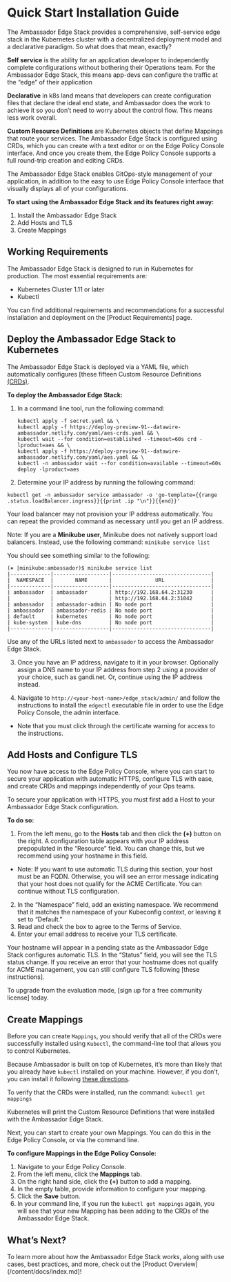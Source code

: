 # Quick Start Installation Guide

The Ambassador Edge Stack provides a comprehensive, self-service edge stack in the Kubernetes cluster with a decentralized deployment model and a declarative paradigm. So what does that mean, exactly?

**Self service** is the ability for an application developer to independently complete configurations without bothering their Operations team. For the Ambassador Edge Stack, this means app-devs can configure the traffic at the “edge” of their application 

**Declarative** in k8s land means that developers can create configuration files that declare the ideal end state, and Ambassador does the work to achieve it so you don’t need to worry about the control flow. This means less work overall.

**Custom Resource Definitions** are Kubernetes objects that define Mappings that route your services. The Ambassador Edge Stack is configured using CRDs, which you can create with a text editor or on the Edge Policy Console interface. And once you create them, the Edge Policy Console supports a full round-trip creation and editing CRDs.

The Ambassador Edge Stack enables GitOps-style management of your application, in addition to the easy to use Edge Policy Console interface that visually displays all of your configurations.

**To start using the Ambassador Edge Stack and its features right away:**

1. Install the Ambassador Edge Stack
2. Add Hosts and TLS
3. Create Mappings

## Working Requirements

The Ambassador Edge Stack is designed to run in Kubernetes for production. The most essential requirements are:

* Kubernetes Cluster 1.11 or later
* Kubectl

You can find additional requirements and recommendations for a successful installation and deployment on the [Product Requirements] page.

## Deploy the Ambassador Edge Stack to Kubernetes

The Ambassador Edge Stack is deployed via a YAML file, which automatically configures [these fifteen Custom Resource Definitions [(CRDs)](../reference/core/crds.md).

**To deploy the Ambassador Edge Stack:**

1. In a command line tool, run the following command:

    ```
    kubectl apply -f secret.yaml && \
    kubectl apply -f https://deploy-preview-91--datawire-ambassador.netlify.com/yaml/aes-crds.yaml && \
    kubectl wait --for condition=established --timeout=60s crd -lproduct=aes && \
    kubectl apply -f https://deploy-preview-91--datawire-ambassador.netlify.com/yaml/aes.yaml && \
    kubectl -n ambassador wait --for condition=available --timeout=60s deploy -lproduct=aes
    ```

2. Determine your IP address by running the following command:

```
kubectl get -n ambassador service ambassador -o 'go-template={{range .status.loadBalancer.ingress}}{{print .ip "\n"}}{{end}}'
```

Your load balancer may not provision your IP address automatically. You can repeat the provided command as necessary until you get an IP address.

Note: If you are a **Minikube user**, Minikube does not natively support load balancers. Instead, use the following command: `minikube service list`

You should see something similar to the following:

```
(⎈ |minikube:ambassador)$ minikube service list
|-------------|------------------|--------------------------------|
|  NAMESPACE  |       NAME       |              URL               |
|-------------|------------------|--------------------------------|
| ambassador  | ambassador       | http://192.168.64.2:31230      |
|             |                  | http://192.168.64.2:31042      |
| ambassador  | ambassador-admin | No node port                   |
| ambassador  | ambassador-redis | No node port                   |
| default     | kubernetes       | No node port                   |
| kube-system | kube-dns         | No node port                   |
|-------------|------------------|--------------------------------|
```

Use any of the URLs listed next to `ambassador` to access the Ambassador Edge Stack.

3. Once you have an IP address, navigate to it in your browser. Optionally assign a DNS name to your IP address from step 2 using a provider of your choice, such as gandi.net. Or, continue using the IP address instead. 

4. Navigate to `http://<your-host-name>/edge_stack/admin/` and follow the instructions to install the `edgectl` executable file in order to use the Edge Policy Console, the admin interface.

* Note that you must click through the certificate warning for access to the instructions.

## Add Hosts and Configure TLS

You now have access to the Edge Policy Console, where you can start to secure your application with automatic HTTPS, configure TLS with ease, and create CRDs and mappings independently of your Ops teams.

To secure your application with HTTPS, you must first add a Host to your Ambassador Edge Stack configuration.

**To do so:**

1. From the left menu, go to the **Hosts** tab and then click the **(+)** button on the right.
A configuration table appears with your IP address prepopulated in the “Resource” field. You can change this, but we recommend using your hostname in this field.

* Note: If you want to use automatic TLS during this section, your host must be an FQDN. Otherwise, you will see an error message indicating that your host does not qualify for the ACME Certificate. You can continue without TLS configuration.

2. In the “Namespace” field, add an existing namespace. We recommend that it matches the namespace of your Kubeconfig context, or leaving it set to “Default.”
3. Read and check the box to agree to the Terms of Service.
4. Enter your email address to receive your TLS certificate.

Your hostname will appear in a pending state as the Ambassador Edge Stack configures automatic TLS. In the “Status” field, you will see the TLS status change. If you receive an error that your hostname does not qualify for ACME management, you can still configure TLS following [these instructions].

To upgrade from the evaluation mode, [sign up for a free community license] today.

## Create Mappings

Before you can create `Mappings`, you should verify that all of the CRDs were successfully installed using `Kubectl`, the command-line tool that allows you to control Kubernetes.

Because Ambassador is built on top of Kubernetes, it’s more than likely that you already have `kubectl` installed on your machine. However, if you don’t, you can install it following [these directions](https://kubernetes.io/docs/tasks/tools/install-kubectl/).

To verify that the CRDs were installed, run the command: `kubectl get mappings`

Kubernetes will print the Custom Resource Definitions that were installed with the Ambassador Edge Stack.

Next, you can start to create your own Mappings. You can do this in the Edge Policy Console, or via the command line.

**To configure Mappings in the Edge Policy Console:**

1. Navigate to your Edge Policy Console.
2. From the left menu, click the **Mappings** tab.
3. On the right hand side, click the **(+)** button to add a mapping.
4. In the empty table, provide information to configure your mapping. 
5. Click the **Save** button.
6. In your command line, if you run the  `kubectl get mappings` again, you will see that your new Mapping has been adding to the CRDs of the Ambassador Edge Stack.

## What’s Next?

To learn more about how the Ambassador Edge Stack works, along with use cases, best practices, and more, check out the [Product Overview](/content/docs/index.md]!
